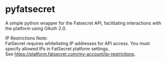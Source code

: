 # pyfatsecret

A simple python wrapper for the Fatsecret API,
facilitating interactions with the platform using OAuth 2.0.

IP Restrictions Note:\
FatSecret requires whitelisting IP addresses for API access.
You must specify allowed IPs in FatSecret platform settings.\
See https://platform.fatsecret.com/my-account/ip-restrictions.
